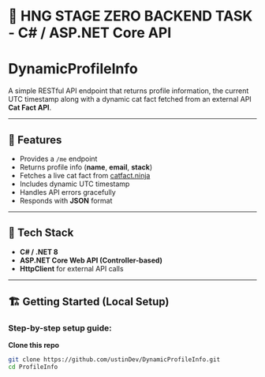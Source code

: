 # 🧩 HNG STAGE ZERO BACKEND TASK - C# / ASP.NET Core API

# DynamicProfileInfo

A simple RESTful API endpoint that returns profile information, the current UTC timestamp along with a dynamic cat fact fetched from an external API **Cat Fact API**.

---

## 🚀 Features
- Provides a `/me` endpoint  
- Returns profile info (**name**, **email**, **stack**)  
- Fetches a live cat fact from [catfact.ninja](https://catfact.ninja)  
- Includes dynamic UTC timestamp  
- Handles API errors gracefully  
- Responds with **JSON** format  

---

## 🧰 Tech Stack
- **C# / .NET 8**
- **ASP.NET Core Web API (Controller-based)**
- **HttpClient** for external API calls


---

## 🏗️ Getting Started (Local Setup)

### Step-by-step setup guide:

**Clone this repo**
   ```bash
   git clone https://github.com/ustinDev/DynamicProfileInfo.git
   cd ProfileInfo
